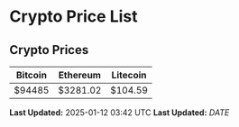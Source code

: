 # Crypto Price List

## Crypto Prices
| Bitcoin | Ethereum | Litecoin |
| ------- | -------- | -------- |
| $94485 | $3281.02 | $104.59 |
**Last Updated:** 2025-01-12 03:42 UTC
**Last Updated:** $DATE$
